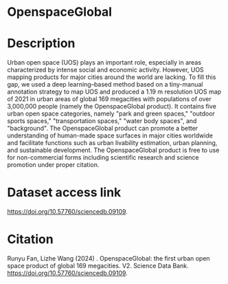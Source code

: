 # OpenspaceGlobal

# Description
Urban open space (UOS) plays an important role, especially in areas characterized by intense social and economic activity. However, UOS mapping products for major cities around the world are lacking. To fill this gap, we used a deep learning–based method based on a tiny-manual annotation strategy to map UOS and produced a 1.19 m resolution UOS map of 2021 in urban areas of global 169 megacities with populations of over 3,000,000 people (namely the OpenspaceGlobal product). It contains five urban open space categories, namely "park and green spaces," "outdoor sports spaces," "transportation spaces," "water body spaces", and "background". The OpenspaceGlobal product can promote a better understanding of human-made space surfaces in major cities worldwide and facilitate functions such as urban livability estimation, urban planning, and sustainable development. The OpenspaceGlobal product is free to use for non-commercial forms including scientific research and science promotion under proper citation.

# Dataset access link
https://doi.org/10.57760/sciencedb.09109.
# Citation
Runyu Fan, Lizhe Wang (2024) . OpenspaceGlobal: the first urban open space product of global 169 megacities. V2. Science Data Bank. https://doi.org/10.57760/sciencedb.09109.
